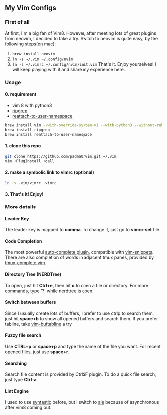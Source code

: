 ## My Vim Configs

### First of all
At first, I'm a big fan of Vim8. However, after meeting lots of great plugins from neovim, I decided to take a try. Switch to neovim is quite easy, by the following steps(on mac):
1. `brew install neovim`
2. `ln -s ~/.vim ~/.config/nvim`
3. `ln -s ~/.vimrc ~/.config/nvim/init.vim`
That's it. Enjoy yourselves! I will keep playing with it and share my experience here.

### Usage

#### 0. requirement
- vim 8 with python3
- [ripgrep](https://github.com/BurntSushi/ripgrep)
- [reattach-to-user-namespace](https://github.com/ChrisJohnsen/tmux-MacOSX-pasteboard)
```sh
brew install vim --with-override-system-vi --with-python3 --without-ruby
brew install ripgrep
brew install reattach-to-user-namespace
```
#### 1. clone this repo
```sh
git clone https://github.com/padma0/vim.git ~/.vim
vim +PlugInstall +qall
```
#### 2. make a symbolic link to vimrc (optional)
```sh
ln -s .vim/vimrc .vimrc
```
#### 3. That's it! Enjoy!

### More details

#### Leader Key
The leader key is mapped to **comma**. To change it, just go to **vimrc-set** file.

#### Code Completion
The most powerful [auto-complete plugin](https://github.com/Shougo/neocomplete.vim), compatible with [vim-snippets](https://github.com/honza/vim-snippets).
There are also completion of words in adjacent tmux panes, provided by [tmux-complete.vim](https://github.com/wellle/tmux-complete.vim).

#### Directory Tree (NERDTree)
To open, just hit **Ctrl+e**, then hit **o** to open a file or directory. For more commands, type '?' while nerdtree is open.

#### Switch between buffers
Since I usually create lots of buffers, I prefer to use ctrlp to search them, just hit **space+b** to show all opened buffers and search them. If you prefer tabline, take [vim-buftabline](https://github.com/ap/vim-buftabline) a try

#### Fuzzy file search
Use **CTRL+p** or **space+p** and type the name of the file you want. For recent opened files, just use **space+r**.

#### Searching
Search file content is provided by CtrlSF plugin. To do a quick file search, just type **Ctrl-a**

#### Lint Engine
I used to use [syntastic](https://github.com/scrooloose/syntastic) before, but i switch to [ale](https://github.com/w0rp/ale) because of asynchronous after vim8 coming out.
